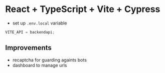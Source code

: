 # React + TypeScript + Vite + Cypress

- set up `.env.local` variable

```js
VITE_API = backendapi;
```

## Improvements

- recaptcha for guarding againts bots
- dashboard to manage urls
